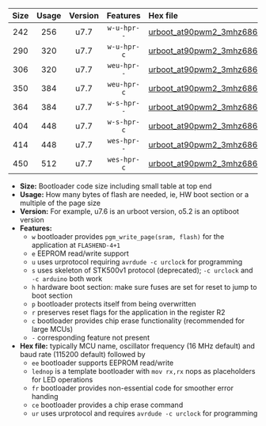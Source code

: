 |Size|Usage|Version|Features|Hex file|
|:-:|:-:|:-:|:-:|:--|
|242|256|u7.7|`w-u-hpr--`|[urboot_at90pwm2_3mhz6864_460800bps_lednop_ur.hex](https://raw.githubusercontent.com/stefanrueger/urboot.hex/main/mcus/at90pwm2/fcpu_3mhz6864/460800_bps/urboot_at90pwm2_3mhz6864_460800bps_lednop_ur.hex)|
|290|320|u7.7|`w-u-hpr-c`|[urboot_at90pwm2_3mhz6864_460800bps_lednop_fr_ce_ur.hex](https://raw.githubusercontent.com/stefanrueger/urboot.hex/main/mcus/at90pwm2/fcpu_3mhz6864/460800_bps/urboot_at90pwm2_3mhz6864_460800bps_lednop_fr_ce_ur.hex)|
|306|320|u7.7|`weu-hpr--`|[urboot_at90pwm2_3mhz6864_460800bps_ee_lednop_ur.hex](https://raw.githubusercontent.com/stefanrueger/urboot.hex/main/mcus/at90pwm2/fcpu_3mhz6864/460800_bps/urboot_at90pwm2_3mhz6864_460800bps_ee_lednop_ur.hex)|
|350|384|u7.7|`weu-hpr-c`|[urboot_at90pwm2_3mhz6864_460800bps_ee_lednop_fr_ce_ur.hex](https://raw.githubusercontent.com/stefanrueger/urboot.hex/main/mcus/at90pwm2/fcpu_3mhz6864/460800_bps/urboot_at90pwm2_3mhz6864_460800bps_ee_lednop_fr_ce_ur.hex)|
|364|384|u7.7|`w-s-hpr--`|[urboot_at90pwm2_3mhz6864_460800bps_lednop_fr.hex](https://raw.githubusercontent.com/stefanrueger/urboot.hex/main/mcus/at90pwm2/fcpu_3mhz6864/460800_bps/urboot_at90pwm2_3mhz6864_460800bps_lednop_fr.hex)|
|404|448|u7.7|`w-s-hpr-c`|[urboot_at90pwm2_3mhz6864_460800bps_lednop_fr_ce.hex](https://raw.githubusercontent.com/stefanrueger/urboot.hex/main/mcus/at90pwm2/fcpu_3mhz6864/460800_bps/urboot_at90pwm2_3mhz6864_460800bps_lednop_fr_ce.hex)|
|414|448|u7.7|`wes-hpr--`|[urboot_at90pwm2_3mhz6864_460800bps_ee_lednop_fr.hex](https://raw.githubusercontent.com/stefanrueger/urboot.hex/main/mcus/at90pwm2/fcpu_3mhz6864/460800_bps/urboot_at90pwm2_3mhz6864_460800bps_ee_lednop_fr.hex)|
|450|512|u7.7|`wes-hpr-c`|[urboot_at90pwm2_3mhz6864_460800bps_ee_lednop_fr_ce.hex](https://raw.githubusercontent.com/stefanrueger/urboot.hex/main/mcus/at90pwm2/fcpu_3mhz6864/460800_bps/urboot_at90pwm2_3mhz6864_460800bps_ee_lednop_fr_ce.hex)|

- **Size:** Bootloader code size including small table at top end
- **Usage:** How many bytes of flash are needed, ie, HW boot section or a multiple of the page size
- **Version:** For example, u7.6 is an urboot version, o5.2 is an optiboot version
- **Features:**
  + `w` bootloader provides `pgm_write_page(sram, flash)` for the application at `FLASHEND-4+1`
  + `e` EEPROM read/write support
  + `u` uses urprotocol requiring `avrdude -c urclock` for programming
  + `s` uses skeleton of STK500v1 protocol (deprecated); `-c urclock` and `-c arduino` both work
  + `h` hardware boot section: make sure fuses are set for reset to jump to boot section
  + `p` bootloader protects itself from being overwritten
  + `r` preserves reset flags for the application in the register R2
  + `c` bootloader provides chip erase functionality (recommended for large MCUs)
  + `-` corresponding feature not present
- **Hex file:** typically MCU name, oscillator frequency (16 MHz default) and baud rate (115200 default) followed by
  + `ee` bootloader supports EEPROM read/write
  + `lednop` is a template bootloader with `mov rx,rx` nops as placeholders for LED operations
  + `fr` bootloader provides non-essential code for smoother error handing
  + `ce` bootloader provides a chip erase command
  + `ur` uses urprotocol and requires `avrdude -c urclock` for programming
